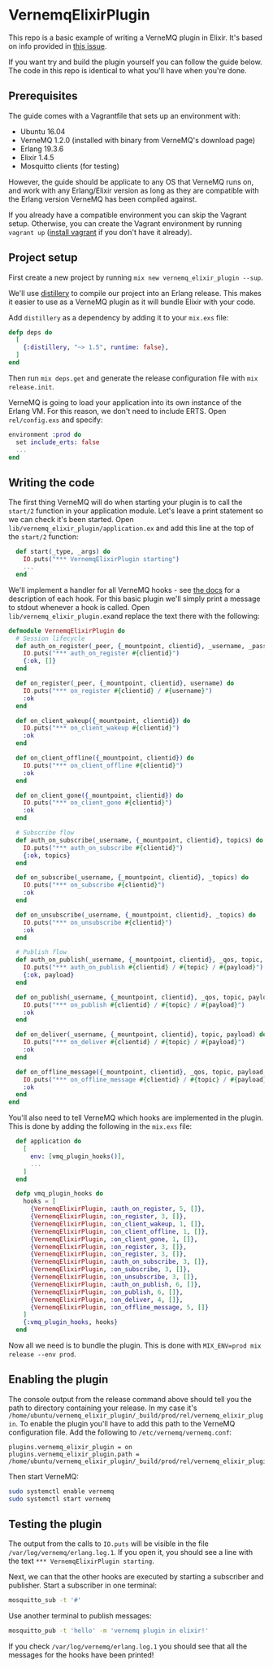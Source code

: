 # VernemqElixirPlugin

This repo is a basic example of writing a VerneMQ plugin in Elixir. It's based on info provided in [this issue](https://github.com/erlio/vernemq/issues/440).

If you want try and build the plugin yourself you can follow the guide below. The code in this repo is identical to what you'll have when you're done.

## Prerequisites

The guide comes with a Vagrantfile that sets up an environment with:

- Ubuntu 16.04
- VerneMQ 1.2.0 (installed with binary from VerneMQ's download page)
- Erlang 19.3.6
- Elixir 1.4.5
- Mosquitto clients (for testing)

However, the guide should be applicate to any OS that VerneMQ runs on, and work with any Erlang/Elixir version as long as they are compatible with the Erlang version VerneMQ has been compiled against.

If you already have a compatible environment you can skip the Vagrant setup. Otherwise, you can create the Vagrant environment by running `vagrant up` ([install vagrant](https://www.vagrantup.com/downloads.html) if you don't have it already).

## Project setup

First create a new project by running `mix new vernemq_elixir_plugin --sup`.

We'll use [distillery](https://hex.pm/packages/distillery) to compile our project into an Erlang release. This makes it easier to use as a VerneMQ plugin as it will bundle Elixir with your code.

Add `distillery` as a dependency by adding it to your `mix.exs` file:

```elixir
defp deps do
  [
    {:distillery, "~> 1.5", runtime: false},
  ]
end
```

Then run `mix deps.get` and generate the release configuration file with `mix release.init`.

VerneMQ is going to load your application into its own instance of the Erlang VM. For this reason, we don't need to include ERTS. Open `rel/config.exs` and specify:

```elixir
environment :prod do
  set include_erts: false
  ...
end
```

## Writing the code

The first thing VerneMQ will do when starting your plugin is to call the `start/2` function in your application module. Let's leave a print statement so we can check it's been started. Open `lib/vernemq_elixir_plugin/application.ex` and add this line at the top of the `start/2` function:

```elixir
  def start(_type, _args) do
    IO.puts("*** VernemqElixirPlugin starting")
    ...
  end
```

We'll implement a handler for all VerneMQ hooks - see [the docs](https://vernemq.com/docs/plugindevelopment/) for a description of each hook. For this basic plugin we'll simply print a message to stdout whenever a hook is called. Open `lib/vernemq_elixir_plugin.ex`and replace the text there with the following:

```elixir
defmodule VernemqElixirPlugin do
  # Session lifecycle
  def auth_on_register(_peer, {_mountpoint, clientid}, _username, _password, _clean_session?) do
    IO.puts("*** auth_on_register #{clientid}")
    {:ok, []}
  end

  def on_register(_peer, {_mountpoint, clientid}, username) do
    IO.puts("*** on_register #{clientid} / #{username}")
    :ok
  end

  def on_client_wakeup({_mountpoint, clientid}) do
    IO.puts("*** on_client_wakeup #{clientid}")
    :ok
  end

  def on_client_offline({_mountpoint, clientid}) do
    IO.puts("*** on_client_offline #{clientid}")
    :ok
  end

  def on_client_gone({_mountpoint, clientid}) do
    IO.puts("*** on_client_gone #{clientid}")
    :ok
  end

  # Subscribe flow
  def auth_on_subscribe(_username, {_mountpoint, clientid}, topics) do
    IO.puts("*** auth_on_subscribe #{clientid}")
    {:ok, topics}
  end

  def on_subscribe(_username, {_mountpoint, clientid}, _topics) do
    IO.puts("*** on_subscribe #{clientid}")
    :ok
  end

  def on_unsubscribe(_username, {_mountpoint, clientid}, _topics) do
    IO.puts("*** on_unsubscribe #{clientid}")
    :ok
  end

  # Publish flow
  def auth_on_publish(_username, {_mountpoint, clientid}, _qos, topic, payload, _flag) do
    IO.puts("*** auth_on_publish #{clientid} / #{topic} / #{payload}")
    {:ok, payload}
  end

  def on_publish(_username, {_mountpoint, clientid}, _qos, topic, payload, _retain?) do
    IO.puts("*** on_publish #{clientid} / #{topic} / #{payload}")
    :ok
  end

  def on_deliver(_username, {_mountpoint, clientid}, topic, payload) do
    IO.puts("*** on_deliver #{clientid} / #{topic} / #{payload}")
    :ok
  end

  def on_offline_message({_mountpoint, clientid}, _qos, topic, payload, _retain?) do
    IO.puts("*** on_offline_message #{clientid} / #{topic} / #{payload}")
    :ok
  end
end
```

You'll also need to tell VerneMQ which hooks are implemented in the plugin. This is done by adding the following in the `mix.exs` file:

```elixir
  def application do
    [
      env: [vmq_plugin_hooks()],
      ...
    ]
  end

  defp vmq_plugin_hooks do
    hooks = [
      {VernemqElixirPlugin, :auth_on_register, 5, []},
      {VernemqElixirPlugin, :on_register, 3, []},
      {VernemqElixirPlugin, :on_client_wakeup, 1, []},
      {VernemqElixirPlugin, :on_client_offline, 1, []},
      {VernemqElixirPlugin, :on_client_gone, 1, []},
      {VernemqElixirPlugin, :on_register, 3, []},
      {VernemqElixirPlugin, :on_register, 3, []},
      {VernemqElixirPlugin, :auth_on_subscribe, 3, []},
      {VernemqElixirPlugin, :on_subscribe, 3, []},
      {VernemqElixirPlugin, :on_unsubscribe, 3, []},
      {VernemqElixirPlugin, :auth_on_publish, 6, []},
      {VernemqElixirPlugin, :on_publish, 6, []},
      {VernemqElixirPlugin, :on_deliver, 4, []},
      {VernemqElixirPlugin, :on_offline_message, 5, []}
    ]
    {:vmq_plugin_hooks, hooks}
  end
```

Now all we need is to bundle the plugin. This is done with `MIX_ENV=prod mix release --env prod`.

## Enabling the plugin

The console output from the release command above should tell you the path to directory containing your release. In my case it's `/home/ubuntu/vernemq_elixir_plugin/_build/prod/rel/vernemq_elixir_plugin`. To enable the plugin you'll have to add this path to the VerneMQ configuration file. Add the following to `/etc/vernemq/vernemq.conf`:

```
plugins.vernemq_elixir_plugin = on
plugins.vernemq_elixir_plugin.path = /home/ubuntu/vernemq_elixir_plugin/_build/prod/rel/vernemq_elixir_plugin
```

Then start VerneMQ:

```sh
sudo systemctl enable vernemq
sudo systemctl start vernemq
```

## Testing the plugin

The output from the calls to `IO.puts` will be visible in the file `/var/log/vernemq/erlang.log.1`. If you open it, you should see a line with the text `*** VernemqElixirPlugin starting`.

Next, we can that the other hooks are executed by starting a subscriber and publisher. Start a subscriber in one terminal:

```sh
mosquitto_sub -t '#'
```

Use another terminal to publish messages:

```sh
mosquitto_pub -t 'hello' -m 'vernemq plugin in elixir!'
```

If you check `/var/log/vernemq/erlang.log.1` you should see that all the messages for the hooks have been printed!

